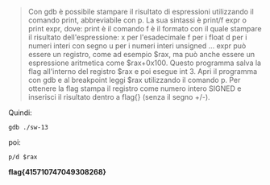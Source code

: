 > Con gdb è possibile stampare il risultato di espressioni utilizzando il comando print, abbreviabile con p. La sua sintassi è print/f expr o print expr, dove: print è il comando f è il formato con il quale stampare il risultato dell'espressione: x per l'esadecimale f per i float d per i numeri interi con segno u per i numeri interi unsigned ... expr può essere un registro, come ad esempio $rax, ma può anche essere un espressione aritmetica come $rax+0x100. Questo programma salva la flag all'interno del registro $rax e poi esegue int 3. Apri il programma con gdb e al breakpoint leggi $rax utilizzando il comando p. Per ottenere la flag stampa il registro come numero intero SIGNED e inserisci il risultato dentro a flag{} (senza il segno +/-).

Quindi:
```
gdb ./sw-13
```
poi:
```
p/d $rax
```

**flag{415710747049308268}**